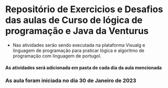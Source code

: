 # Repositório de Exercicios e Desafios das aulas de Curso de lógica de programação e Java da Venturus

 -  Nas atividades serão sendo executada na plataforma Visualg e linguagem de programação para praticar lógica e algoritmo de programação com linguagem de portugol.

#### As atividades será adicionada em pasta de cada dia da aula mencionada

### As aula foram iniciada no dia 30 de Janeiro de 2023 